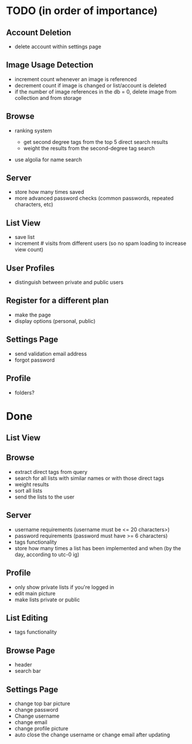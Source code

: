# TODO (in order of importance)

## Account Deletion
- delete account within settings page

## Image Usage Detection
- increment count whenever an image is referenced
- decrement count if image is changed or list/account is deleted
- if the number of image references in the db = 0, delete image from collection and from storage

## Browse
- ranking system
    - get second degree tags from the top 5 direct search results
    - weight the results from the second-degree tag search
    
- use algolia for name search

## Server
- store how many times saved
- more advanced password checks (common passwords, repeated characters, etc)

## List View
- save list
- increment # visits from different users (so no spam loading to increase view count)

## User Profiles
- distinguish between private and public users

## Register for a different plan
- make the page
- display options (personal, public)

## Settings Page
- send validation email address
- forgot password

## Profile
- folders?


# Done

## List View

## Browse
- extract direct tags from query
- search for all lists with similar names or with those direct tags
- weight results
- sort all lists
- send the lists to the user

## Server
- username requirements (username must be <= 20 characters>)
- password requirements (password must have >= 6 characters)
- tags functionality
- store how many times a list has been implemented and when (by the day, according to utc-0 ig)

## Profile
- only show private lists if you're logged in
- edit main picture
- make lists private or public

## List Editing
- tags functionality

## Browse Page
- header
- search bar

## Settings Page
- change top bar picture
- change password
- Change username
- change email
- change profile picture
- auto close the change username or change email after updating